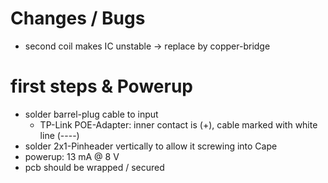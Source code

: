 # Changes / Bugs

- second coil makes IC unstable -> replace by copper-bridge

# first steps & Powerup

- solder barrel-plug cable to input 
  - TP-Link POE-Adapter: inner contact is (+), cable marked with white line (----)
- solder 2x1-Pinheader vertically to allow it screwing into Cape
- powerup: 13 mA @ 8 V
- pcb should be wrapped / secured
